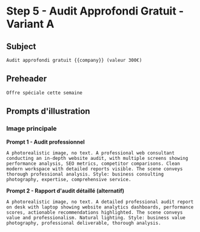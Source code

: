 # Step 5 - Audit Approfondi Gratuit - Variant A

## Subject
```
Audit approfondi gratuit {{company}} (valeur 300€)
```

## Preheader
```
Offre spéciale cette semaine
```

## Prompts d'illustration

### Image principale

**Prompt 1 - Audit professionnel**
```
A photorealistic image, no text. A professional web consultant conducting an in-depth website audit, with multiple screens showing performance analysis, SEO metrics, competitor comparisons. Clean modern workspace with detailed reports visible. The scene conveys thorough professional analysis. Style: business consulting photography, expertise, comprehensive service.
```

**Prompt 2 - Rapport d'audit détaillé (alternatif)**
```
A photorealistic image, no text. A detailed professional audit report on desk with laptop showing website analytics dashboards, performance scores, actionable recommendations highlighted. The scene conveys value and professionalism. Natural lighting. Style: business value photography, professional deliverable, thorough analysis.
```


